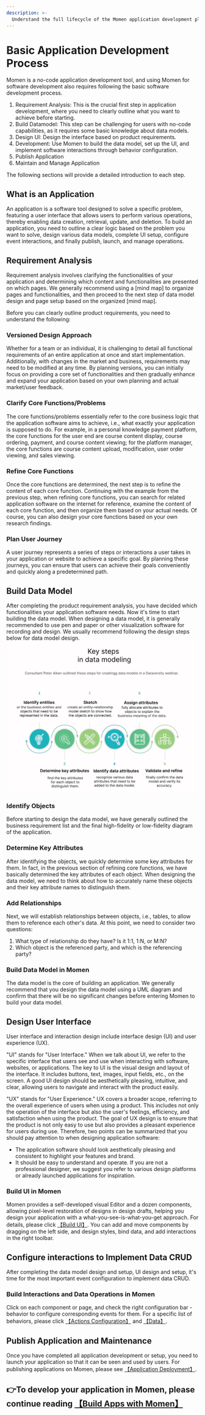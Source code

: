 ```yaml
---
description: >-
  Understand the full lifecycle of the Momen application development platform, including product requirement analysis, design, development, deployment, and operation. As a developer, gradually learn how to plan your application using mind maps and user journeys to increase the success rate of development.
---
```


# Basic Application Development Process
Momen is a no-code application development tool, and using Momen for software development also requires following the basic software development process.
1. Requirement Analysis: This is the crucial first step in application development, where you need to clearly outline what you want to achieve before starting.
2. Build Datamodel: This step can be challenging for users with no-code capabilities, as it requires some basic knowledge about data models.
3. Design UI: Design the interface based on product requirements.
4. Development: Use Momen to build the data model, set up the UI, and implement software interactions through behavior configuration.
5. Publish Application
6. Maintain and Manage Application

The following sections will provide a detailed introduction to each step.

## What is an Application
An application is a software tool designed to solve a specific problem, featuring a user interface that allows users to perform various operations, thereby enabling data creation, retrieval, update, and deletion. To build an application, you need to outline a clear logic based on the problem you want to solve, design various data models, complete UI setup, configure event interactions, and finally publish, launch, and manage operations.

## Requirement Analysis
Requirement analysis involves clarifying the functionalities of your application and determining which content and functionalities are presented on which pages. We generally recommend using a [mind map] to organize pages and functionalities, and then proceed to the next step of data model design and page setup based on the organized [mind map].

Before you can clearly outline product requirements, you need to understand the following:

### Versioned Design Approach
Whether for a team or an individual, it is challenging to detail all functional requirements of an entire application at once and start implementation. Additionally, with changes in the market and business, requirements may need to be modified at any time. By planning versions, you can initially focus on providing a core set of functionalities and then gradually enhance and expand your application based on your own planning and actual market/user feedback.

### Clarify Core Functions/Problems
The core functions/problems essentially refer to the core business logic that the application software aims to achieve, i.e., what exactly your application is supposed to do. For example, in a personal knowledge payment platform, the core functions for the user end are course content display, course ordering, payment, and course content viewing; for the platform manager, the core functions are course content upload, modification, user order viewing, and sales viewing. 

### Refine Core Functions
Once the core functions are determined, the next step is to refine the content of each core function. Continuing with the example from the previous step, when refining core functions, you can search for related application software on the internet for reference, examine the content of each core function, and then organize them based on your actual needs. Of course, you can also design your core functions based on your own research findings.


### Plan User Journey
A user journey represents a series of steps or interactions a user takes in your application or website to achieve a specific goal. By planning these journeys, you can ensure that users can achieve their goals conveniently and quickly along a predetermined path.


## Build Data Model
After completing the product requirement analysis, you have decided which functionalities your application software needs. Now it's time to start building the data model. When designing a data model, it is generally recommended to use pen and paper or other visualization software for recording and design. We usually recommend following the design steps below for data model design.
<img src="../.gitbook/assets/designdatamodel.png" alt="data modeling" >


### Identify Objects
Before starting to design the data model, we have generally outlined the business requirement list and the final high-fidelity or low-fidelity diagram of the application. 


### Determine Key Attributes
After identifying the objects, we quickly determine some key attributes for them. In fact, in the previous section of refining core functions, we have basically determined the key attributes of each object. When designing the data model, we need to think about how to accurately name these objects and their key attribute names to distinguish them.

### Add Relationships
Next, we will establish relationships between objects, i.e., tables, to allow them to reference each other's data. At this point, we need to consider two questions:
1. What type of relationship do they have? Is it 1:1, 1:N, or M:N?
2. Which object is the referenced party, and which is the referencing party?

### Build Data Model in Momen
The data model is the core of building an application. We generally recommend that you design the data model using a UML diagram and confirm that there will be no significant changes before entering Momen to build your data model.

## Design User Interface
User interface and interaction design include interface design (UI) and user experience (UX).

"UI" stands for "User Interface." When we talk about UI, we refer to the specific interface that users see and use when interacting with software, websites, or applications. The key to UI is the visual design and layout of the interface. It includes buttons, text, images, input fields, etc., on the screen. A good UI design should be aesthetically pleasing, intuitive, and clear, allowing users to navigate and interact with the product easily.

"UX" stands for "User Experience." UX covers a broader scope, referring to the overall experience of users when using a product. This includes not only the operation of the interface but also the user's feelings, efficiency, and satisfaction when using the product. The goal of UX design is to ensure that the product is not only easy to use but also provides a pleasant experience for users during use.
Therefore, two points can be summarized that you should pay attention to when designing application software:

- The application software should look aesthetically pleasing and consistent to highlight your features and brand.
- It should be easy to understand and operate. If you are not a professional designer, we suggest you refer to various design platforms or already launched applications for inspiration.

### Build UI in Momen
Momen provides a self-developed visual Editor and a dozen components, allowing pixel-level restoration of designs in design drafts, helping you design your application with a what-you-see-is-what-you-get approach. For details, please click [【Build UI】](../design/readme.md).
You can add and move components by dragging on the left side, and design styles, bind data, and add interactions in the right toolbar.


## Configure interactions to Implement Data CRUD
After completing the data model design and setup, UI design and setup, it's time for the most important event configuration to implement data CRUD.
### Build Interactions and Data Operations in Momen
Click on each component or page, and check the right configuration bar - behavior to configure corresponding events for them. For a specific list of behaviors, please click [【Actions Configuration】](../actions/readme.md) and [【Data】](../data/readme.md).

## Publish Application and Maintenance
Once you have completed all application development or setup, you need to launch your application so that it can be seen and used by users. For publishing applications on Momen, please see [【Application Deployment】](../deployment_scale/app_deployment.md).

## 👉To develop your application in Momen, please continue reading [【Build Apps with Momen】](build.md)
```